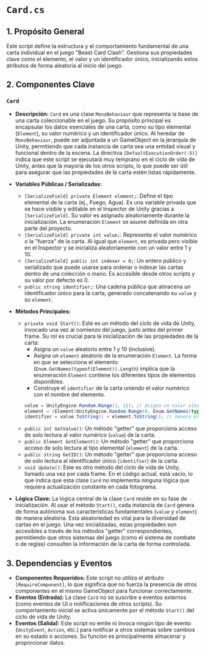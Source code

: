 # `Card.cs`

## 1. Propósito General
Este script define la estructura y el comportamiento fundamental de una carta individual en el juego "Beast Card Clash". Gestiona sus propiedades clave como el elemento, el valor y un identificador único, inicializando estos atributos de forma aleatoria al inicio del juego.

## 2. Componentes Clave

### `Card`
- **Descripción:** `Card` es una clase `MonoBehaviour` que representa la base de una carta coleccionable en el juego. Su propósito principal es encapsular los datos esenciales de una carta, como su tipo elemental (`Element`), su valor numérico y un identificador único. Al heredar de `MonoBehaviour`, puede ser adjuntada a un GameObject en la jerarquía de Unity, permitiendo que cada instancia de carta sea una entidad visual y funcional dentro de la escena. La directiva `[DefaultExecutionOrder(-5)]` indica que este script se ejecutará muy temprano en el ciclo de vida de Unity, antes que la mayoría de los otros scripts, lo que puede ser útil para asegurar que las propiedades de la carta estén listas rápidamente.

- **Variables Públicas / Serializadas:**
    - `[SerializeField] private Element element;`: Define el tipo elemental de la carta (ej., Fuego, Agua). Es una variable privada que se hace visible y editable en el Inspector de Unity gracias a `[SerializeField]`. Su valor es asignado aleatoriamente durante la inicialización. La enumeración `Element` se asume definida en otra parte del proyecto.
    - `[SerializeField] private int value;`: Representa el valor numérico o la "fuerza" de la carta. Al igual que `element`, es privada pero visible en el Inspector y se inicializa aleatoriamente con un valor entre 1 y 10.
    - `[SerializeField] public int indexer = 0;`: Un entero público y serializado que puede usarse para ordenar o indexar las cartas dentro de una colección o mano. Es accesible desde otros scripts y su valor por defecto es 0.
    - `public string identifier;`: Una cadena pública que almacena un identificador único para la carta, generado concatenando su `value` y su `element`.

- **Métodos Principales:**
    - `private void Start()`: Este es un método del ciclo de vida de Unity, invocado una vez al comienzo del juego, justo antes del primer frame. Su rol es crucial para la inicialización de las propiedades de la carta:
        - Asigna un `value` aleatorio entre 1 y 10 (inclusive).
        - Asigna un `element` aleatorio de la enumeración `Element`. La forma en que se selecciona el elemento (`Enum.GetNames(typeof(Element)).Length`) implica que la enumeración `Element` contiene los diferentes tipos de elementos disponibles.
        - Construye el `identifier` de la carta uniendo el valor numérico con el nombre del elemento.
        ```csharp
        value = UnityEngine.Random.Range(1, 11); // Asigna un valor aleatorio entre 1 y 10
        element = (Element)UnityEngine.Random.Range(0, Enum.GetNames(typeof(Element)).Length); // Asigna un elemento aleatorio
        identifier = value.ToString() + element.ToString(); // Genera el ID único
        ```
    - `public int GetValue()`: Un método "getter" que proporciona acceso de solo lectura al valor numérico (`value`) de la carta.
    - `public Element GetElement()`: Un método "getter" que proporciona acceso de solo lectura al tipo elemental (`element`) de la carta.
    - `public string GetID()`: Un método "getter" que proporciona acceso de solo lectura al identificador único (`identifier`) de la carta.
    - `void Update()`: Este es otro método del ciclo de vida de Unity, llamado una vez por cada frame. En el código actual, está vacío, lo que indica que esta clase `Card` no implementa ninguna lógica que requiera actualización constante en cada fotograma.

- **Lógica Clave:**
    La lógica central de la clase `Card` reside en su fase de inicialización. Al usar el método `Start()`, cada instancia de `Card` genera de forma autónoma sus características fundamentales (`value` y `element`) de manera aleatoria. Esta aleatoriedad es vital para la diversidad de cartas en el juego. Una vez inicializadas, estas propiedades son accesibles a través de los métodos "getter" correspondientes, permitiendo que otros sistemas del juego (como el sistema de combate o de reglas) consulten la información de la carta de forma controlada.

## 3. Dependencias y Eventos
- **Componentes Requeridos:** Este script no utiliza el atributo `[RequireComponent]`, lo que significa que no fuerza la presencia de otros componentes en el mismo GameObject para funcionar correctamente.
- **Eventos (Entrada):** La clase `Card` no se suscribe a eventos externos (como eventos de UI o notificaciones de otros scripts). Su comportamiento inicial se activa únicamente por el método `Start()` del ciclo de vida de Unity.
- **Eventos (Salida):** Este script no emite ni invoca ningún tipo de evento (`UnityEvent`, `Action`, etc.) para notificar a otros sistemas sobre cambios en su estado o acciones. Su función es principalmente almacenar y proporcionar datos.